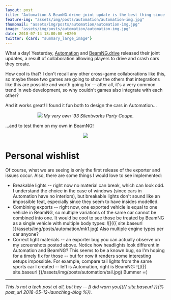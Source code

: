 ```yaml
---
layout: post
title: "Automation & BeamNG.drive joint update is the best thing since sliced bread"
feature-img: "assets/img/posts/automation/automation-img.jpg"
thumbnail: "assets/img/posts/automation/automation-img.jpg"
image: "assets/img/posts/automation/automation-img.jpg"
date: 2018-07-14 18:00:00 +0200
twitter: {card: "summary_large_image"}
---
```

What a day! Yesterday, [Automation](https://store.steampowered.com/app/293760/) and [BeamNG.drive](https://store.steampowered.com/app/284160/) released their joint updates,
a result of collaboration allowing players to drive and crash cars they create.

How cool is that? I don't recall any other cross-game collaborations like this, so maybe these two games are going to show the others that integrations like this
are possible and worth going for -- after all, it's a very common trend in web development, so why couldn't games also integrate with each other?

And it works great! I found it fun both to design the cars in Automation...

<p align="center">
<img src="{{ site.baseurl }}/assets/img/posts/automation/party1.jpg">
<em>My very own '93 Silentworks Party Coupe.</em>
</p>

...and to test them on my own in BeamNG!

<p align="center">
<img src="{{ site.baseurl }}/assets/img/posts/automation/party2.jpg">
</p>

# Personal wishlist

Of course, what we are seeing is only the first release of the exporter and issues occur.
Also, there are some things I would love to see implemented:

- Breakable lights -- right now no material can break, which can look odd. I understand the choice in the case of windows (since cars in Automation have no interiors),
  but breakable lights don't sound like an impossible feat, especially since they seem to have insides modelled.
- Combining exports -- right now, one exported vehicle is equal to one vehicle in BeamNG, so multiple variations of the same car cannot be combined into one.
  It would be cool to see those be treated by BeamNG as a single vehicle with multiple body types:
  ![]({{ site.baseurl }}/assets/img/posts/automation/mk1.jpg)
  Also multiple engine types per car anyone?
- Correct light materials -- an exporter bug you can actually observe on my screenshots posted above. Notice how headlights look different in Automation and BeamNG?
  This seems to be a known bug, so I'm hoping for a timely fix for those -- but for now it renders some interesting setups impossible.
  For example, compare tail lights from the same sports car I created -- left is Automation, right is BeamNG:
  ![]({{ site.baseurl }}/assets/img/posts/automation/tail.jpg)
  Bummer =(

<hr>

*This is not a tech post at all, but hey -- [I did warn you]({{ site.baseurl }}{% post_url 2018-05-12-launching-blog %}).*